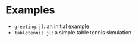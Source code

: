 # Examples

- `greeting.jl`: an initial example
- `tabletennis.jl`: a simple table tennis simulation.
